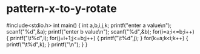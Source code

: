 # pattern-x-to-y-rotate
#include<stdio.h>
int main()
{
	int a,b,i,j,k;
	printf("enter a value\n");
	scanf("%d",&a);
	printf("enter b value\n");
	scanf("%d",&b);
	   for(i=a;i<=b;i++)
	   {
	      printf("\t%d",i);
	      for(j=i+1;j<=b;j++)
	      {
	      	printf("\t%d",j);
	      }
	      for(k=a;k<i;k++)
	      {
	      	printf("\t%d",k);
		  }
		  printf("\n");
	}
}
